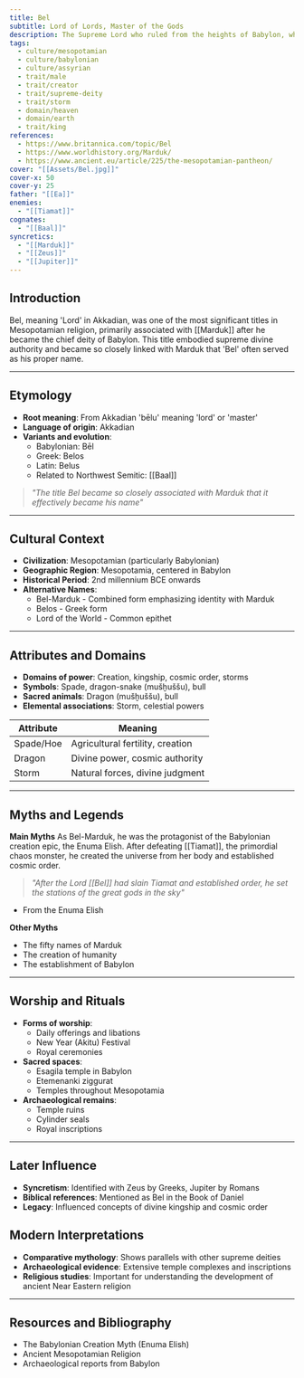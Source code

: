 ```yaml
---
title: Bel
subtitle: Lord of Lords, Master of the Gods
description: The Supreme Lord who ruled from the heights of Babylon, whose very name became synonymous with divine authority
tags:
  - culture/mesopotamian
  - culture/babylonian
  - culture/assyrian
  - trait/male
  - trait/creator
  - trait/supreme-deity
  - trait/storm
  - domain/heaven
  - domain/earth
  - trait/king
references:
  - https://www.britannica.com/topic/Bel
  - https://www.worldhistory.org/Marduk/
  - https://www.ancient.eu/article/225/the-mesopotamian-pantheon/
cover: "[[Assets/Bel.jpg]]"
cover-x: 50
cover-y: 25
father: "[[Ea]]"
enemies:
  - "[[Tiamat]]"
cognates:
  - "[[Baal]]"
syncretics:
  - "[[Marduk]]"
  - "[[Zeus]]"
  - "[[Jupiter]]"
---
```

## Introduction
Bel, meaning 'Lord' in Akkadian, was one of the most significant titles in Mesopotamian religion, primarily associated with [[Marduk]] after he became the chief deity of Babylon. This title embodied supreme divine authority and became so closely linked with Marduk that 'Bel' often served as his proper name.

---

## Etymology

- **Root meaning**: From Akkadian 'bēlu' meaning 'lord' or 'master'
- **Language of origin**: Akkadian
- **Variants and evolution**: 
  - Babylonian: Bēl
  - Greek: Belos
  - Latin: Belus
  - Related to Northwest Semitic: [[Baal]]

> _"The title Bel became so closely associated with Marduk that it effectively became his name"_

---

## Cultural Context

- **Civilization**: Mesopotamian (particularly Babylonian)
- **Geographic Region**: Mesopotamia, centered in Babylon
- **Historical Period**: 2nd millennium BCE onwards
- **Alternative Names**:
  - Bel-Marduk - Combined form emphasizing identity with Marduk
  - Belos - Greek form
  - Lord of the World - Common epithet

---

## Attributes and Domains

- **Domains of power**: Creation, kingship, cosmic order, storms
- **Symbols**: Spade, dragon-snake (mušḫuššu), bull
- **Sacred animals**: Dragon (mušḫuššu), bull
- **Elemental associations**: Storm, celestial powers

| Attribute | Meaning |
|-----------|----------|
| Spade/Hoe | Agricultural fertility, creation |
| Dragon | Divine power, cosmic authority |
| Storm | Natural forces, divine judgment |

---

## Myths and Legends

**Main Myths**
As Bel-Marduk, he was the protagonist of the Babylonian creation epic, the Enuma Elish. After defeating [[Tiamat]], the primordial chaos monster, he created the universe from her body and established cosmic order.

> _"After the Lord [[Bel]] had slain Tiamat and established order, he set the stations of the great gods in the sky"_
- From the Enuma Elish

**Other Myths**
- The fifty names of Marduk
- The creation of humanity
- The establishment of Babylon

---

## Worship and Rituals

- **Forms of worship**: 
  - Daily offerings and libations
  - New Year (Akitu) Festival
  - Royal ceremonies
- **Sacred spaces**: 
  - Esagila temple in Babylon
  - Etemenanki ziggurat
  - Temples throughout Mesopotamia
- **Archaeological remains**: 
  - Temple ruins
  - Cylinder seals
  - Royal inscriptions

---

## Later Influence

- **Syncretism**: Identified with Zeus by Greeks, Jupiter by Romans
- **Biblical references**: Mentioned as Bel in the Book of Daniel
- **Legacy**: Influenced concepts of divine kingship and cosmic order

## Modern Interpretations

- **Comparative mythology**: Shows parallels with other supreme deities
- **Archaeological evidence**: Extensive temple complexes and inscriptions
- **Religious studies**: Important for understanding the development of ancient Near Eastern religion

---

## Resources and Bibliography

- The Babylonian Creation Myth (Enuma Elish)
- Ancient Mesopotamian Religion
- Archaeological reports from Babylon